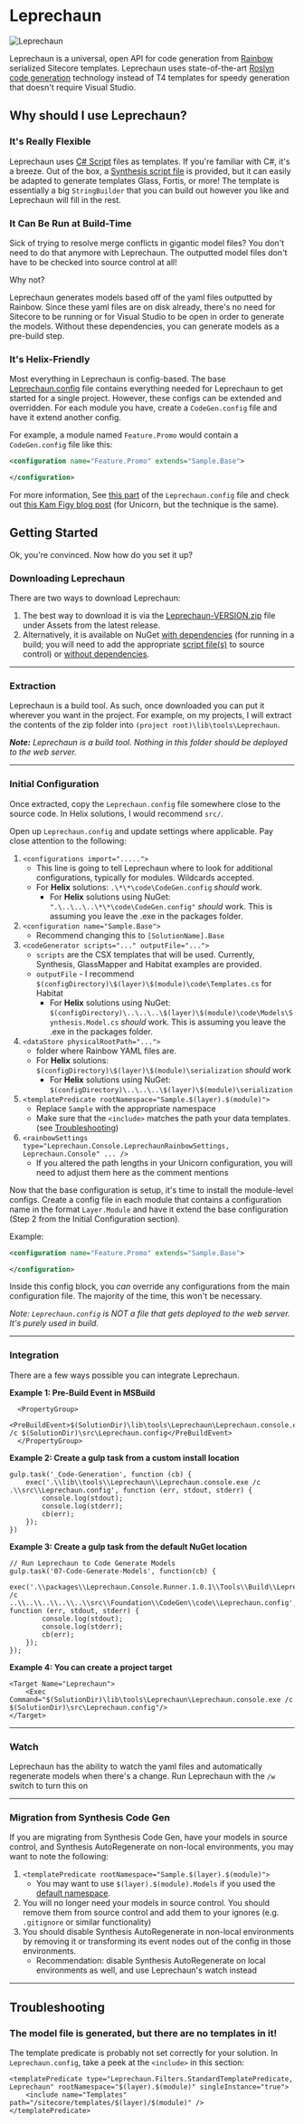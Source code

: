 # Leprechaun
![Leprechaun](http://www.benlipson.net/wp-content/uploads/2018/04/leprechaun-logo_pipe-small.png)

Leprechaun is a universal, open API for code generation from [Rainbow](https://github.com/kamsar/Rainbow) serialized Sitecore templates. Leprechaun uses state-of-the-art [Roslyn code generation](https://msdn.microsoft.com/en-us/magazine/mt707527.aspx) technology instead of T4 templates for speedy generation that doesn't require Visual Studio.

## Why should I use Leprechaun?
### It's Really Flexible
Leprechaun uses [C# Script](https://blogs.msdn.microsoft.com/visualstudio/2011/10/19/introducing-the-microsoft-roslyn-ctp/) files as templates. If you're familiar with C#, it's a breeze. Out of the box, a [Synthesis script file](https://github.com/blipson89/Leprechaun/blob/master/src/Leprechaun.CodeGen.Roslyn/Scripts/Synthesis.csx) is provided, but it can easily be adapted to generate templates Glass, Fortis, or more! The template is essentially a big `StringBuilder` that you can build out however you like and Leprechaun will fill in the rest. 
### It Can Be Run at Build-Time
Sick of trying to resolve merge conflicts in gigantic model files? You don't need to do that anymore with Leprechaun. The outputted model files don't have to be checked into source control at all!

Why not? 

Leprechaun generates models based off of the yaml files outputted by Rainbow. Since these yaml files are on disk already, there's no need for Sitecore to be running or for Visual Studio to be open in order to generate the models. Without these dependencies, you can generate models as a pre-build step. 
### It's Helix-Friendly
Most everything in Leprechaun is config-based. The base [Leprechaun.config](https://github.com/blipson89/Leprechaun/blob/master/src/Leprechaun.Console/Leprechaun.config) file contains everything needed for Leprechaun to get started for a single project. However, these configs can be extended and overridden. For each module you have, create a `CodeGen.config` file and have it extend another config.

For example, a module named `Feature.Promo` would contain a `CodeGen.config` file like this:

```xml
<configuration name="Feature.Promo" extends="Sample.Base">

</configuration>
```
For more information, See [this part](https://github.com/blipson89/Leprechaun/blob/master/src/Leprechaun.Console/Leprechaun.config#L31-L46) of the `Leprechaun.config` file and check out [this Kam Figy blog post](https://kamsar.net/index.php/2017/02/Unicorn-4-Part-III-Configuration-Enhancements/) (for Unicorn, but the technique is the same).

## Getting Started
Ok, you're convinced. Now how do you set it up?
### Downloading Leprechaun
There are two ways to download Leprechaun:
1. The best way to download it is via the [Leprechaun-VERSION.zip](https://github.com/blipson89/Leprechaun/releases) file under Assets from the latest release. 
2. Alternatively, it is available on NuGet [with dependencies](https://www.nuget.org/packages/Leprechaun.Console.Runner) (for running in a build; you will need to add the appropriate [script file(s)](https://github.com/blipson89/Leprechaun/tree/master/src/Leprechaun.CodeGen.Roslyn/Scripts) to source control) or [without dependencies](https://www.nuget.org/packages/Leprechaun.Console).

---

### Extraction
Leprechaun is a build tool. As such, once downloaded you can put it wherever you want in the project. For example, on my projects, I will extract the contents of the zip folder into `(project root)\lib\tools\Leprechaun`. 

***Note:** Leprechaun is a build tool. Nothing in this folder should be deployed to the web server.*

---

### Initial Configuration
Once extracted, copy the `Leprechaun.config` file somewhere close to the source code. In Helix solutions, I would recommend `src/`.

Open up `Leprechaun.config` and update settings where applicable. Pay close attention to the following:

1. `<configurations import=".....">`
    * This line is going to tell Leprechaun where to look for additional configurations, typically for modules. Wildcards accepted.
    * For **Helix** solutions: `.\*\*\code\CodeGen.config` *should* work.
	    * For **Helix** solutions using NuGet: `".\..\..\..\*\*\code\CodeGen.config"` *should* work. This is assuming you leave the .exe in the packages folder.
2. `<configuration name="Sample.Base">`
    * Recommend changing this to `[SolutionName].Base`
3. `<codeGenerator scripts="..." outputFile="...">`
    * `scripts` are the CSX templates that will be used. Currently, Synthesis, GlassMapper and Habitat examples are provided.
    * `outputFile` - I recommend `$(configDirectory)\$(layer)\$(module)\code\Templates.cs` for Habitat
	    * For **Helix** solutions using NuGet: `$(configDirectory)\..\..\..\$(layer)\$(module)\code\Models\Synthesis.Model.cs` *should* work. This is assuming you leave the .exe in the packages folder.
4. `<dataStore physicalRootPath="...">`
    * folder where Rainbow YAML files are.
    * For **Helix** solutions: `$(configDirectory)\$(layer)\$(module)\serialization` *should* work
	    * For **Helix** solutions using NuGet: `$(configDirectory)\..\..\..\$(layer)\$(module)\serialization`
5. `<templatePredicate rootNamespace="Sample.$(layer).$(module)">`
    * Replace `Sample` with the appropriate namespace
    * Make sure that the `<include>` matches the path your data templates.(see [Troubleshooting](#Troubleshooting))
6. `<rainbowSettings type="Leprechaun.Console.LeprechaunRainbowSettings, Leprechaun.Console" ... />`
    * If you altered the path lengths in your Unicorn configuration, you will need to adjust them here as the comment mentions	

Now that the base configuration is setup, it's time to install the module-level configs. Create a config file in each module that contains a configuration name in the format `Layer.Module` and have it extend the base configuration (Step 2 from the Initial Configuration section).

Example:
```xml
<configuration name="Feature.Promo" extends="Sample.Base">

</configuration>
```

Inside this config block, you *can* override any configurations from the main configuration file. The majority of the time, this won't be necessary. 


*Note: `Leprechaun.config` is NOT a file that gets deployed to the web server. It's purely used in build.*

--- 

### Integration
There are a few ways possible you can integrate Leprechaun.

**Example 1: Pre-Build Event in MSBuild**
```
  <PropertyGroup>
    <PreBuildEvent>$(SolutionDir)\lib\tools\Leprechaun\Leprechaun.console.exe /c $(SolutionDir)\src\Leprechaun.config</PreBuildEvent>
  </PropertyGroup>
```

**Example 2: Create a gulp task from a custom install location**
```
gulp.task('_Code-Generation', function (cb) {
    exec('.\\lib\\tools\\Leprechaun\\Leprechaun.console.exe /c .\\src\\Leprechaun.config', function (err, stdout, stderr) {
        console.log(stdout);
        console.log(stderr);
        cb(err);
    });
})
```

**Example 3: Create a gulp task from the default NuGet location**

```
// Run Leprechaun to Code Generate Models
gulp.task('07-Code-Generate-Models', function(cb) {
    exec('.\\packages\\Leprechaun.Console.Runner.1.0.1\\Tools\\Build\\Leprechaun\\Leprechaun.console.exe /c ..\\..\\..\\..\\..\\src\\Foundation\\CodeGen\\code\\Leprechaun.config', function (err, stdout, stderr) {
        console.log(stdout);
        console.log(stderr);
        cb(err);
    });
});
```

**Example 4: You can create a project target**
```
<Target Name="Leprechaun">  
    <Exec Command="$(SolutionDir)\lib\tools\Leprechaun\Leprechaun.console.exe /c $(SolutionDir)\src\Leprechaun.config"/>  
</Target>  
```

---

### Watch

Leprechaun has the ability to watch the yaml files and automatically regenerate models when there's a change. Run Leprechaun with the `/w` switch to turn this on

---

### Migration from Synthesis Code Gen

If you are migrating from Synthesis Code Gen, have your models in source control, and Synthesis AutoRegenerate on non-local environments, you may want to note the following:

1. `<templatePredicate rootNamespace="Sample.$(layer).$(module)">`
	* You may want to use `$(layer).$(module).Models` if you used the [default namespace](https://github.com/blipson89/Synthesis/blob/master/Source/Synthesis/Standard%20Config%20Files/Synthesis.config#L29).
2. You will no longer need your models in source control. You should remove them from source control and add them to your ignores (e.g. `.gitignore` or similar functionality)
3. You should disable Synthesis AutoRegenerate in non-local environments by removing it or transforming its event nodes out of the config in those environments.
    * Recommendation: disable Synthesis AutoRegenerate on local environments as well, and use Leprechaun's watch instead

---

## Troubleshooting

### The model file is generated, but there are no templates in it!
The template predicate is probably not set correctly for your solution. In `Leprechaun.config`, take a peek at the `<include>` in this section:
```
<templatePredicate type="Leprechaun.Filters.StandardTemplatePredicate, Leprechaun" rootNamespace="$(layer).$(module)" singleInstance="true">
	<include name="Templates" path="/sitecore/templates/$(layer)/$(module)" />
</templatePredicate>
```